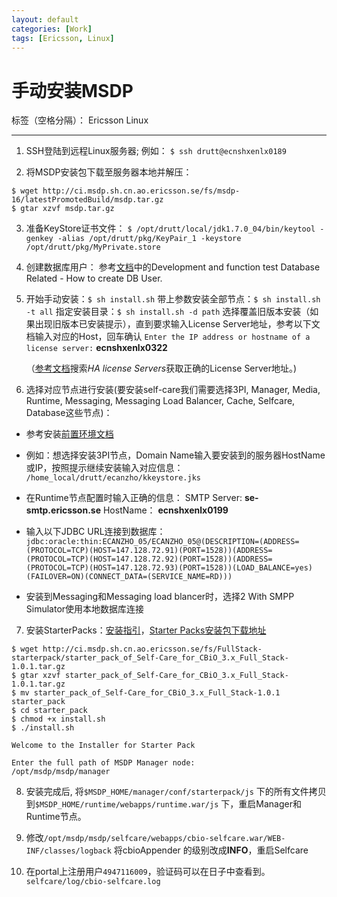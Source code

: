 ```yaml
---
layout: default
categories: [Work]
tags: [Ericsson, Linux]
---
```

# 手动安装MSDP

标签（空格分隔）： Ericsson Linux

---

1. SSH登陆到远程Linux服务器;
例如： `$ ssh drutt@ecnshxenlx0189`

2. 将MSDP安装包下载至服务器本地并解压：
````[shell]
$ wget http://ci.msdp.sh.cn.ao.ericsson.se/fs/msdp-16/latestPromotedBuild/msdp.tar.gz
$ gtar xzvf msdp.tar.gz
````
3. 准备KeyStore证书文件：
`$ /opt/drutt/local/jdk1.7.0_04/bin/keytool -genkey -alias /opt/drutt/pkg/KeyPair_1 -keystore /opt/drutt/pkg/MyPrivate.store`

4. 创建数据库用户：
参考[文档](http://cnshrdweb.sh.cn.ao.ericsson.se/MSDP/)中的Development and function test Database Related - How to create DB User.

5. 开始手动安装：`$ sh install.sh`
带上参数安装全部节点：`$ sh install.sh -t all`
指定安装目录：`$ sh install.sh -d path`
选择覆盖旧版本安装（如果出现旧版本已安装提示），直到要求输入License Server地址，参考以下文档输入对应的Host，回车确认
`Enter the IP address or hostname of a license server:` **ecnshxenlx0322**

    （[参考文档](http://cnshrdweb.sh.cn.ao.ericsson.se/MSDP/)搜索*HA license Servers*获取正确的License Server地址。)

6. 选择对应节点进行安装(要安装self-care我们需要选择3PI, Manager, Media, Runtime, Messaging, Messaging Load Balancer, Cache, Selfcare, Database这些节点)：
- 参考安装[前置环境文档](http://cpipub.epk.ericsson.se/st4/Guangzhou-r2465/current/Documentation/start.html?file=4011606283-1.html)
- 例如：想选择安装3PI节点，Domain Name输入要安装到的服务器HostName或IP，按照提示继续安装输入对应信息：
`/home_local/drutt/ecanzho/kkeystore.jks`

- 在Runtime节点配置时输入正确的信息：
SMTP Server: **se-smtp.ericsson.se**
HostName：	**ecnshxenlx0199**

- 输入以下JDBC URL连接到数据库：
`jdbc:oracle:thin:ECANZHO_05/ECANZHO_05@(DESCRIPTION=(ADDRESS=(PROTOCOL=TCP)(HOST=147.128.72.91)(PORT=1528))(ADDRESS=(PROTOCOL=TCP)(HOST=147.128.72.92)(PORT=1528))(ADDRESS=(PROTOCOL=TCP)(HOST=147.128.72.93)(PORT=1528))(LOAD_BALANCE=yes)(FAILOVER=ON)(CONNECT_DATA=(SERVICE_NAME=RD)))`
- 安装到Messaging和Messaging load blancer时，选择2 With SMPP Simulator使用本地数据库连接

7. 安装StarterPacks：[安装指引](http://cpipub.epk.ericsson.se/st4/test/guangzhou/playground-r1697/current/Documentation/start.html?file=5963433483-2.html)，[Starter Packs安装包下载地址](http://ci.msdp.sh.cn.ao.ericsson.se/fs/FullStack-starterpack/)
````[shell]
$ wget http://ci.msdp.sh.cn.ao.ericsson.se/fs/FullStack-starterpack/starter_pack_of_Self-Care_for_CBiO_3.x_Full_Stack-1.0.1.tar.gz
$ gtar xzvf starter_pack_of_Self-Care_for_CBiO_3.x_Full_Stack-1.0.1.tar.gz
$ mv starter_pack_of_Self-Care_for_CBiO_3.x_Full_Stack-1.0.1 starter_pack
$ cd starter_pack
$ chmod +x install.sh
$ ./install.sh

Welcome to the Installer for Starter Pack

Enter the full path of MSDP Manager node:
/opt/msdp/msdp/manager
````

8. 安装完成后, 将`$MSDP_HOME/manager/conf/starterpack/js` 下的所有文件拷贝到`$MSDP_HOME/runtime/webapps/runtime.war/js` 下，重启Manager和Runtime节点。

9. 修改`/opt/msdp/msdp/selfcare/webapps/cbio-selfcare.war/WEB-INF/classes/logback`
将cbioAppender 的级别改成**INFO**，重启Selfcare

10. 在portal上注册用户`4947116009`，验证码可以在日子中查看到。
`selfcare/log/cbio-selfcare.log`





